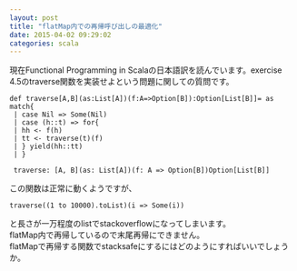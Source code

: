 ```yaml
---
layout: post
title: "flatMap内での再帰呼び出しの最適化"
date: 2015-04-02 09:29:02
categories: scala
---
```

<p>現在Functional Programming in Scalaの日本語訳を読んでいます。exercise 4.5のtraverse関数を実装せよという問題に関しての質問です。</p>

<pre><code>def traverse[A,B](as:List[A])(f:A=&gt;Option[B]):Option[List[B]]= as match{
 | case Nil =&gt; Some(Nil)
 | case (h::t) =&gt; for{
 | hh &lt;- f(h)
 | tt &lt;- traverse(t)(f)
 | } yield(hh::tt)
 | }

 traverse: [A, B](as: List[A])(f: A =&gt; Option[B])Option[List[B]]
</code></pre>

<p>この関数は正常に動くようですが、</p>

<pre><code>traverse((1 to 10000).toList)(i =&gt; Some(i))
</code></pre>

<p>と長さが一万程度のlistでstackoverflowになってしまいます。<br>
flatMap内で再帰しているので末尾再帰にできません。<br>
flatMapで再帰する関数でstacksafeにするにはどのようにすればいいでしょうか。</p>

